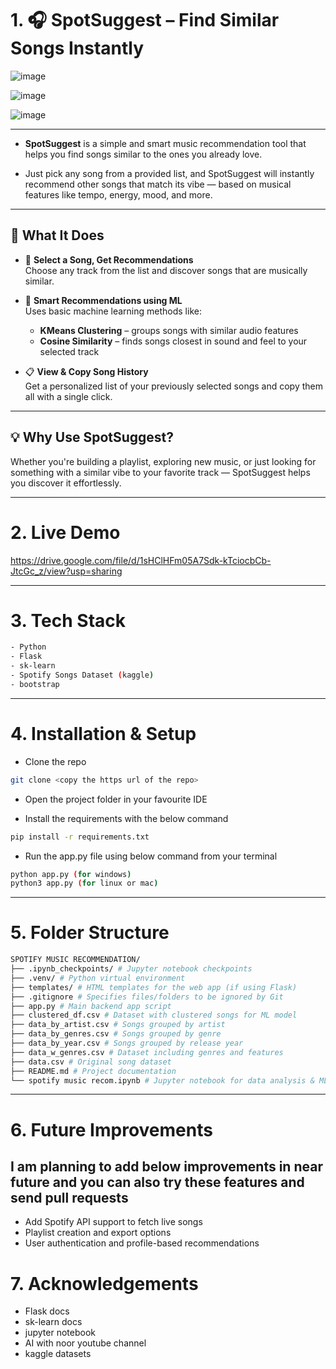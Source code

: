 
# 1. 🎧 SpotSuggest – Find Similar Songs Instantly 
![image](https://github.com/user-attachments/assets/3a59bd30-bcc5-428a-98b7-afc7c8a757ab)

![image](https://github.com/user-attachments/assets/4af2e019-d096-4ab4-ad19-aa839e5a19cb)

![image](https://github.com/user-attachments/assets/ea6b9888-0d88-4e00-a71e-e21bf33a0263)

--- 
- **SpotSuggest** is a simple and smart music recommendation tool that helps you find songs similar to the ones you already love.

- Just pick any song from a provided list, and SpotSuggest will instantly recommend other songs that match its vibe — based on musical features like tempo, energy, mood, and more.

---

## 🚀 What It Does

- 🎵 **Select a Song, Get Recommendations**  
  Choose any track from the list and discover songs that are musically similar.

- 🤖 **Smart Recommendations using ML**  
  Uses basic machine learning methods like:
  - **KMeans Clustering** – groups songs with similar audio features
  - **Cosine Similarity** – finds songs closest in sound and feel to your selected track

- 📋 **View & Copy Song History**  
  Get a personalized list of your previously selected songs and copy them all with a single click.

---

## 💡 Why Use SpotSuggest?

Whether you're building a playlist, exploring new music, or just looking for something with a similar vibe to your favorite track — SpotSuggest helps you discover it effortlessly.

---

# 2. Live Demo 

https://drive.google.com/file/d/1sHClHFm05A7Sdk-kTciocbCb-JtcGc_z/view?usp=sharing

---

# 3. Tech Stack 
```bash
- Python
- Flask
- sk-learn
- Spotify Songs Dataset (kaggle)
- bootstrap 
```

---

# 4. Installation & Setup 

- Clone the repo
```bash
git clone <copy the https url of the repo>
```

- Open the project folder in your favourite IDE

- Install the requirements with the below command
```bash
pip install -r requirements.txt
```

- Run the app.py file using below command from your terminal
```bash
python app.py (for windows)
python3 app.py (for linux or mac)
```

--- 

# 5. Folder Structure 
```bash
SPOTIFY MUSIC RECOMMENDATION/
├── .ipynb_checkpoints/ # Jupyter notebook checkpoints
├── .venv/ # Python virtual environment
├── templates/ # HTML templates for the web app (if using Flask)
├── .gitignore # Specifies files/folders to be ignored by Git
├── app.py # Main backend app script
├── clustered_df.csv # Dataset with clustered songs for ML model
├── data_by_artist.csv # Songs grouped by artist
├── data_by_genres.csv # Songs grouped by genre
├── data_by_year.csv # Songs grouped by release year
├── data_w_genres.csv # Dataset including genres and features
├── data.csv # Original song dataset
├── README.md # Project documentation
└── spotify music recom.ipynb # Jupyter notebook for data analysis & ML
```

---

# 6. Future Improvements 
## I am planning to add below improvements in near future and you can also try these features and send pull requests 

- Add Spotify API support to fetch live songs
- Playlist creation and export options
- User authentication and profile-based recommendations

# 7. Acknowledgements 
- Flask docs
- sk-learn docs
- jupyter notebook
- AI with noor youtube channel
- kaggle datasets
